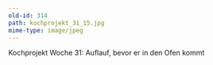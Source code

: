 ```yaml
---
old-id: 314
path: kochprojekt_31_15.jpg
mime-type: image/jpeg
---
```

Kochprojekt Woche 31:
Auflauf, bevor er in den Ofen kommt
